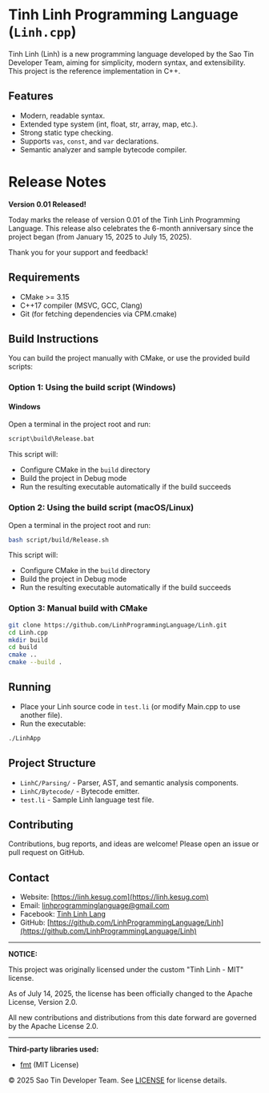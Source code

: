 # Tinh Linh Programming Language (`Linh.cpp`)

Tinh Linh (Linh) is a new programming language developed by the Sao Tin Developer Team, aiming for simplicity, modern syntax, and extensibility. This project is the reference implementation in C++.

## Features

- Modern, readable syntax.
- Extended type system (int, float, str, array, map, etc.).
- Strong static type checking.
- Supports `vas`, `const`, and `var` declarations.
- Semantic analyzer and sample bytecode compiler.

# Release Notes

**Version 0.01 Released!**

Today marks the release of version 0.01 of the Tinh Linh Programming Language.
This release also celebrates the 6-month anniversary since the project began (from January 15, 2025 to July 15, 2025).

Thank you for your support and feedback!

## Requirements

- CMake >= 3.15
- C++17 compiler (MSVC, GCC, Clang)
- Git (for fetching dependencies via CPM.cmake)

## Build Instructions

You can build the project manually with CMake, or use the provided build scripts:

### **Option 1: Using the build script (Windows)**

#### **Windows**

Open a terminal in the project root and run:

```sh
script\build\Release.bat
```

This script will:

- Configure CMake in the `build` directory
- Build the project in Debug mode
- Run the resulting executable automatically if the build succeeds

### **Option 2: Using the build script (macOS/Linux)**

Open a terminal in the project root and run:

```sh
bash script/build/Release.sh
```

This script will:

- Configure CMake in the `build` directory
- Build the project in Debug mode
- Run the resulting executable automatically if the build succeeds

### **Option 3: Manual build with CMake**

```sh
git clone https://github.com/LinhProgrammingLanguage/Linh.git
cd Linh.cpp
mkdir build
cd build
cmake ..
cmake --build .
```

## Running

- Place your Linh source code in `test.li` (or modify Main.cpp to use another file).
- Run the executable:

```sh
./LinhApp
```

## Project Structure

- `LinhC/Parsing/` - Parser, AST, and semantic analysis components.
- `LinhC/Bytecode/` - Bytecode emitter.
- `test.li` - Sample Linh language test file.

## Contributing

Contributions, bug reports, and ideas are welcome! Please open an issue or pull request on GitHub.

## Contact

- Website: [https://linh.kesug.com](https://linh.kesug.com)
- Email: linhprogramminglanguage@gmail.com
- Facebook: [Tinh Linh Lang](https://www.facebook.com/people/Tinh-Linh-Lang/61576609030665/)
- GitHub: [https://github.com/LinhProgrammingLanguage/Linh](https://github.com/LinhProgrammingLanguage/Linh)

---

**NOTICE:**

This project was originally licensed under the custom "Tinh Linh - MIT" license.

As of July 14, 2025, the license has been officially changed to the Apache License, Version 2.0.

All new contributions and distributions from this date forward are governed by the Apache License 2.0.

---

**Third-party libraries used:**

- [fmt](https://github.com/fmtlib/fmt) (MIT License)

© 2025 Sao Tin Developer Team. See [LICENSE](LICENSE.md) for license details.
